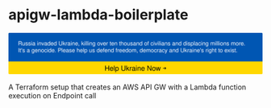# apigw-lambda-boilerplate

[![SWUbanner](https://raw.githubusercontent.com/vshymanskyy/StandWithUkraine/main/banner2-direct.svg)](https://github.com/vshymanskyy/StandWithUkraine/blob/main/docs/README.md)

A Terraform setup that creates an AWS API GW with a Lambda function execution on Endpoint call
